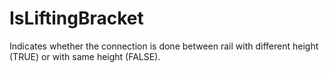IsLiftingBracket
================

Indicates whether the connection is done between rail with different height (TRUE) or with same height (FALSE).
